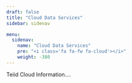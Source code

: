 ```yaml
---
draft: false
title: "Cloud Data Services"
sidebar: sidenav

menu:
  sidenav:
    name: "Cloud Data Services"
    pre: "<i class='fa fa-fw fa-cloud'></i>"
    weight: -380
---
```


Teiid Cloud Information....